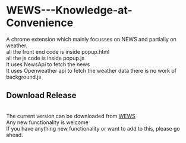# WEWS---Knowledge-at-Convenience
A chrome extension which mainly focusses on NEWS and partially on weather.
<br>
all the front end code is inside popup.html
<br>
all the js code is inside popup.js
<br>
It uses NewsApi to fetch the news
<br>
It uses Openweather api to fetch the weather data
there is no work of background.js
<br>
<h2>Download Release</h2>
<br>
The current version can be downloaded from <a href="https://chrome.google.com/webstore/detail/wews/gjacmfcihpchbmbbklfcpaiafnlbbhdp">WEWS</a>
<br>
Any new functionality is welcome
<br>If you have anything new functionality or want to add to this, please go ahead.
